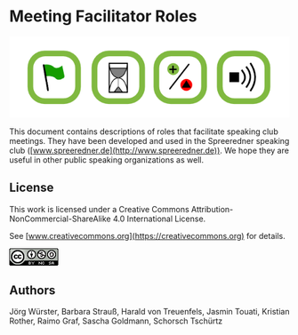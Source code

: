 
# Meeting Facilitator Roles

![](facilitators.png)

This document contains descriptions of roles that facilitate speaking club meetings. They have been developed and used in the Spreeredner speaking club ([www.spreeredner.de](http://www.spreeredner.de)). We hope they are useful in other public speaking organizations as well.


## License

This work is licensed under a Creative Commons Attribution-NonCommercial-ShareAlike 4.0 International License.

See [www.creativecommons.org](https://creativecommons.org) for details.

![](cc-by-nc-sa.png)

## Authors

Jörg Würster, Barbara Strauß, Harald von Treuenfels, Jasmin Touati, Kristian Rother, Raimo Graf, Sascha Goldmann, Schorsch Tschürtz
